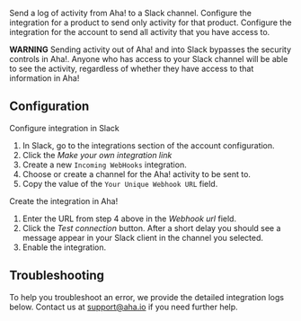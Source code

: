 Send a log of activity from Aha! to a Slack channel. Configure the integration for a product to send only activity for that product. Configure the integration for the account to send all activity that you have access to.

**WARNING** Sending activity out of Aha! and into Slack bypasses the security controls in Aha!. Anyone who has access to your Slack channel will be able to see the activity, regardless of whether they have access to that information in Aha!

## Configuration

Configure integration in Slack

1. In Slack, go to the integrations section of the account configuration.
2. Click the _Make your own integration link_ 
3. Create a new `Incoming WebHooks` integration.
4. Choose or create a channel for the Aha! activity to be sent to.
5. Copy the value of the `Your Unique Webhook URL` field.

Create the integration in Aha!

1. Enter the URL from step 4 above in the _Webhook url_ field.
3. Click the _Test connection_ button. After a short delay you should see a message appear in your Slack client in the channel you selected.
4. Enable the integration.

## Troubleshooting

To help you troubleshoot an error, we provide the detailed integration logs below. Contact us at support@aha.io if you need further help.